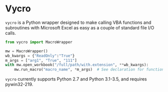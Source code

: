 Vycro
=====

`vycro` is a Python wrapper designed to make calling VBA functions and subroutines with Microsoft Excel as easy as a couple of standard file I/O calls.

``` python
from vycro import MacroWrapper

mw = MacroWrapper()
wb_kwargs = {"ReadOnly":"True"}
m_args = ["arg1", "True", "111"]
with mw.open_workbook("/full/path/with.extension", **wb_kwargs):
    mw.run_macro("macro_name", *m_args)  # See declaration for function args
```

`vycro` currently supports Python 2.7 and Python 3.1-3.5, and requires pywin32-219.
